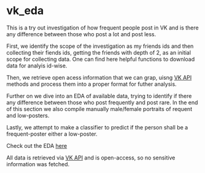 # vk_eda
This is a try out investigation of how frequent people post in VK and is there any difference between those who post a lot and post less.


First, we identify the scope of the investigation as my friends ids and then collecting their fiends ids, getting the friends with depth of 2, as an initial scope for collecting data.
One can find here helpful functions to download data for analyis id-wise.

Then, we retrieve open acess information that we can grap, uisng [VK API](https://vk.com/dev/openapi) methods and process them into a proper format for futher analysis.

Further on we dive into an EDA of available data, trying to identify if there any difference between those who post frequently and post rare. In the end of this section we also compile manually male/female portraits of requent and low-posters.

Lastly, we attempt to make a classifier to predict if the person shall be a frequent-poster either a low-poster.

Check out the EDA [here](http://nbviewer.jupyter.org/github/maximkeremet/vk_eda/blob/master/vk_task_v3.ipynb)

All data is retrieved via [VK API](https://vk.com/dev/openapi) and is open-access, so no sensitive information was fetched.
